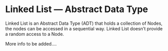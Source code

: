 # Linked List — Abstract Data Type

Linked List is an Abstract Data Type (ADT) that holds a collection of Nodes, the nodes can be accessed in a sequential way. Linked List doesn’t provide a random access to a Node.

More info to be added....

